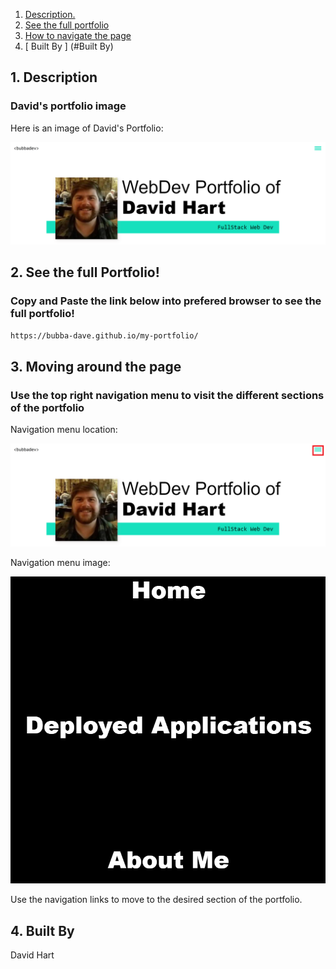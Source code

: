 1. [ Description. ](#desc)
2. [ See the full portfolio ](#web-address)
3. [ How to navigate the page ](#usage)
4. [ Built By ] (#Built By)


<a name="desc"></a>
## 1. Description


### David's portfolio image


Here is an image of David's Portfolio:

![Top-Page-Area](./assets/images/portfolio1.PNG?raw=true "Top-Page-Area")


<a name="web-address"></a>
## 2. See the full Portfolio!

### Copy and Paste the link below into prefered browser to see the full portfolio! 

```html
https://bubba-dave.github.io/my-portfolio/
```
<a name="usage"></a>
## 3. Moving around the page


### Use the top right navigation menu to visit the different sections of the portfolio

Navigation menu location:

![nav-menu](./assets/images/portfolio2.png?raw=true "Navigational Menu")

Navigation menu image:

![nav-menu](./assets/images/navmenu.PNG?raw=true "Navigational Menu")

Use the navigation links to move to the desired section of the portfolio.

<a name="Built By"></a>
## 4. Built By
David Hart